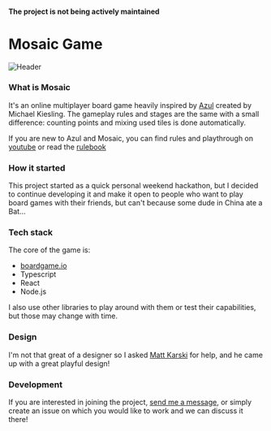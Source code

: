 #### The project is not being actively maintained

# Mosaic Game

![Header](https://github.com/maciejmatu/mosaic/blob/master/public/header.png)

### What is Mosaic

It's an online multiplayer board game heavily inspired by [Azul](https://boardgamegeek.com/boardgame/230802/azul) created by Michael Kiesling. The gameplay rules and stages are the same with a small difference: counting points and mixing used tiles is done automatically.

If you are new to Azul and Mosaic, you can find rules and playthrough on [youtube](https://www.youtube.com/watch?v=csJL-78NEPQ) or read the [rulebook](https://www.ultraboardgames.com/azul/game-rules.php)

### How it started

This project started as a quick personal weekend hackathon, but I decided to continue developing it and make it open to people who want to play board games with their friends, but can't because some dude in China ate a Bat...

### Tech stack

The core of the game is:

- [boardgame.io](https://boardgame.io/)
- Typescript
- React
- Node.js

I also use other libraries to play around with them or test their capabilities, but those may change with time.

### Design

I'm not that great of a designer so I asked [Matt Karski](https://www.behance.net/MateuszKarski) for help, and he came up with a great playful design!

### Development

If you are interested in joining the project, [send me a message](mailto:maciek.matuszewski@gmail.com), or simply create an issue on which you would like to work and we can discuss it there!
